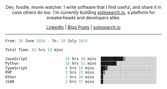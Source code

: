 <p align="center">Dev, foodie, movie watcher. I write software that I find useful, and share it in case others do too. I'm currently building <a href="https://solesearch.io">solesearch.io</a>, a platform for sneakerheads and developers alike.</p>
<p align="center">
  <a href="https://www.linkedin.com/in/peter-rauscher">LinkedIn</a>
  |
  <a href="https://dev.to/peterrauscher">Blog Posts</a>
  |
  <a href="https://solesearch.io">solesearch.io</a>
</p>
<hr/>
<!--START_SECTION:waka-->

```python
From: 28 June 2024 - To: 28 July 2024

Total Time: 63 hrs 19 mins

JavaScript                 26 hrs 58 mins  ██████████▒░░░░░░░░░░░░░░   40.89 %
Python                     18 hrs 52 mins  ███████░░░░░░░░░░░░░░░░░░   28.60 %
TypeScript                 6 hrs 55 mins   ██▓░░░░░░░░░░░░░░░░░░░░░░   10.49 %
PHP                        3 hrs 22 mins   █▒░░░░░░░░░░░░░░░░░░░░░░░   05.10 %
Other                      2 hrs 39 mins   █░░░░░░░░░░░░░░░░░░░░░░░░   04.02 %
JSON                       2 hrs 37 mins   █░░░░░░░░░░░░░░░░░░░░░░░░   03.98 %
```

<!--END_SECTION:waka-->
